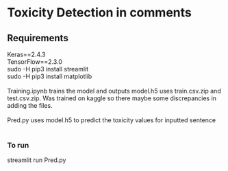 # Toxicity Detection in comments
## Requirements <br>
Keras==2.4.3 <br>
TensorFlow==2.3.0 <br>
sudo -H pip3 install streamlit <br>
sudo -H pip3 install matplotlib <br>
<br>
Training.ipynb trains the model and outputs model.h5 uses train.csv.zip and test.csv.zip. Was trained on kaggle so there maybe some discrepancies in adding the files.<br>
 <br>
Pred.py uses model.h5 to predict the toxicity values for inputted sentence<br>
<br>
### To run<br>
streamlit run Pred.py<br>


